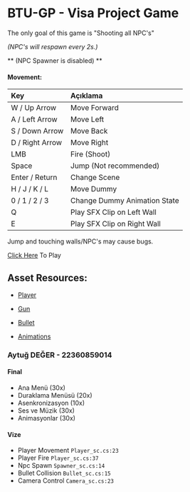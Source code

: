 # BTU-GP - Visa Project Game

The only goal of this game is "Shooting all NPC's"

_(NPC's will respawn every 2s.)_

** (NPC Spawner is disabled) **

#### Movement:

| Key             | Açıklama                     |
| :-------------- | :--------------------------- |
| W / Up Arrow    | Move Forward                 |
| A / Left Arrow  | Move Left                    |
| S / Down Arrow  | Move Back                    |
| D / Right Arrow | Move Right                   |
| LMB             | Fire (Shoot)                 |
| Space           | Jump (Not recommended)       |
| Enter / Return  | Change Scene                 |
| H / J / K / L   | Move Dummy                   |
| 0 / 1 / 2 / 3   | Change Dummy Animation State |
| Q               | Play SFX Clip on Left Wall   |
| E               | Play SFX Clip on Right Wall  |

Jump and touching walls/NPC's may cause bugs.

[Click Here](https://aytgg.itch.io/gp-final-project) To Play

## Asset Resources:

- [Player](https://free3d.com/3d-model/male-base-mesh-6682.html)

- [Gun](https://free3d.com/3d-model/secondary-weapon-pack-426438.html)

- [Bullet](https://free3d.com/3d-model/bullet-shell-pistol-83409.html)

- [Animations](https://assetstore.unity.com/packages/3d/animations/dance-animations-free-161313)

### Aytuğ DEĞER - 22360859014

#### Final

- Ana Menü (30x)
- Duraklama Menüsü (20x)
- Asenkronizasyon (10x)
- Ses ve Müzik (30x)
- Animasyonlar (30x)

#### Vize

- Player Movement `Player_sc.cs:23`
- Player Fire `Player_sc.cs:37`
- Npc Spawn `Spawner_sc.cs:14`
- Bullet Collision `Bullet_sc.cs:15`
- Camera Control `Camera_sc.cs:23`
